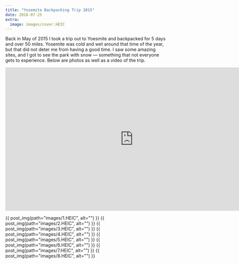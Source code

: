 ```yaml
---
title: "Yosemite Backpacking Trip 2015"
date: 2016-07-25
extra:
  image: images/cover.HEIC
---
```


Back in May of 2015 I took a trip out to Yoesmite and backpacked for 5 days and over 50 miles. Yosemite was cold and wet around that time of the year, but that did not deter me from having a good time. I saw some amazing sites, and I got to see the park with snow — something that not everyone gets to experience. Below are photos as well as a video of the trip.

<iframe width="800" height="450" src="https://www.youtube.com/embed/_sdAlueO2Gc" title="Yoesmite Backpacking Trip - May 2015" frameborder="0" allow="accelerometer; autoplay; clipboard-write; encrypted-media; gyroscope; picture-in-picture; web-share" allowfullscreen></iframe>

{{ post_img(path="images/1.HEIC", alt="") }}
{{ post_img(path="images/2.HEIC", alt="") }}
{{ post_img(path="images/3.HEIC", alt="") }}
{{ post_img(path="images/4.HEIC", alt="") }}
{{ post_img(path="images/5.HEIC", alt="") }}
{{ post_img(path="images/6.HEIC", alt="") }}
{{ post_img(path="images/7.HEIC", alt="") }}
{{ post_img(path="images/8.HEIC", alt="") }}

